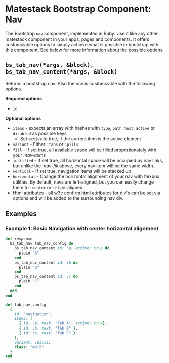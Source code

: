 # Matestack Bootstrap Component: Nav

The Bootstrap `nav` component, implemented in Ruby. Use it like any other matestack component in your apps, pages and components. It offers customizable options to simply achieve what is possible in bootstrap with this component. See below for more information about the possible options.

## `bs_tab_nav(*args, &block), bs_tab_nav_content(*args, &block)`

Returns a bootstrap nav. Also the nav is customizable with the following options.

**Required options**

* `id`

**Optional options**

* `items` - expects an array with hashes with `type`, `path`, `text`, `active` or `disabled` as possible keys
  * Set `active` to true, if the current item is the active element
* `variant` - Either `:tabs` or `:pills`
* `fill` - If set true, all available space will be filled proportionately with your _.nav-items_
* `justified` - If set true, all horizontal space will be occupied by nav links, but unlike the _.nav-fill_ above, every nav item will be the same width.
* `vertical` - If set true, navigation items will be stacked up
* `horizontal` - Change the horizontal alignment of your nav with flexbox utilities. By default, navs are left-aligned, but you can easily change them to `:center` or `:right` aligned.
* Html attributes - all w3c confirm html attributes for div's can be set via options and will be added to the surrounding nav div.

## Examples

### Example 1: Basic Navigation with center horizontal alignment

```ruby
def response
  bs_tab_nav tab_nav_config do
    bs_tab_nav_content id: :a, active: true do
      plain "A"
    end
    bs_tab_nav_content id: :b do
      plain "B"
    end
    bs_tab_nav_content id: :c do
      plain "C"
    end
  end
end

def tab_nav_config
  {
    id: "navigation",
    items: [
      { id: :a, text: "Tab A", active: true},
      { id: :b, text: "Tab B" },
      { id: :c, text: "Tab C" }
    ],
    variant: :pills,
    class: "mb-5"
  }
end
```


